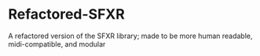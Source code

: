 # Refactored-SFXR
A refactored version of the SFXR library; made to be more human readable, midi-compatible, and modular
